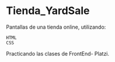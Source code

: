 # Tienda_YardSale

Pantallas de una tienda online, utilizando:

    HTML
    CSS
    

Practicando las clases de FrontEnd- Platzi.
